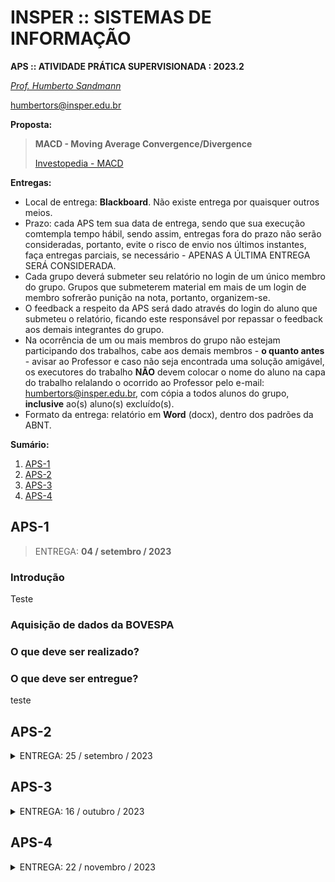 # INSPER :: SISTEMAS DE INFORMAÇÃO

**APS :: ATIVIDADE PRÁTICA SUPERVISIONADA : 2023.2**

*[Prof. Humberto Sandmann](https://hsandmann.github.io/)*

[humbertors@insper.edu.br](emailto:humbertors@insper.edu.br)

**Proposta:**
> **MACD - Moving Average Convergence/Divergence**
>
> [Investopedia - MACD](https://www.investopedia.com/terms/m/macd.asp)

**Entregas:**

* Local de entrega: **Blackboard**. Não existe entrega por quaisquer outros meios.
* Prazo: cada APS tem sua data de entrega, sendo que sua execução comtempla tempo hábil, sendo assim, entregas fora do prazo não serão consideradas, portanto, evite o risco de envio nos últimos instantes, faça entregas parciais, se necessário - APENAS A ÚLTIMA ENTREGA SERÁ CONSIDERADA.
* Cada grupo deverá submeter seu relatório no login de um único membro do grupo. Grupos que submeterem material em mais de um login de membro sofrerão punição na nota, portanto, organizem-se.
* O feedback a respeito da APS será dado através do login do aluno que submeteu o relatório, ficando este responsável por repassar o feedback aos demais integrantes do grupo.
* Na ocorrência de um ou mais membros do grupo não estejam participando dos trabalhos, cabe aos demais membros - **o quanto antes** - avisar ao Professor e caso não seja encontrada uma solução amigável, os executores do trabalho **NÃO** devem colocar o nome do aluno na capa do trabalho relalando o ocorrido ao Professor pelo e-mail: [humbertors@insper.edu.br](emailto:humbertors@insper.edu.br), com cópia a todos alunos do grupo, **inclusive** ao(s) aluno(s) excluído(s).
* Formato da entrega: relatório em **Word** (docx), dentro dos padrões da ABNT.

**Sumário:**

1. [APS-1](#aps-1)
2. [APS-2](#aps-2)
3. [APS-3](#aps-3)
4. [APS-4](#aps-4)

## APS-1

> ENTREGA: **04 / setembro / 2023**

### Introdução

Teste

### Aquisição de dados da BOVESPA

### O que deve ser realizado?

### O que deve ser entregue?

teste

</p></details>

## APS-2

<details>
<summary>ENTREGA: 25 / setembro / 2023</summary>

</details>

## APS-3

<details>
<summary>ENTREGA: 16 / outubro / 2023</summary>

</details>

## APS-4

<details>
<summary>ENTREGA: 22 / novembro / 2023</summary>

</details>

